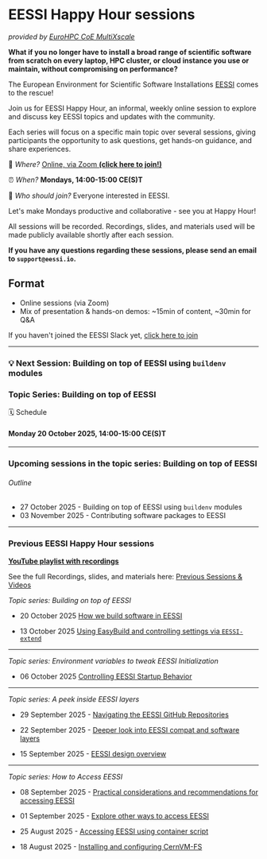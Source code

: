 # EESSI Happy Hour sessions

_provided by [EuroHPC CoE MultiXscale](https://www.multixscale.eu)_

**What if you no longer have to install a broad range of scientific software from scratch on every laptop, HPC cluster, or cloud instance you use or maintain, without compromising on performance?**

The European Environment for Scientific Software Installations [EESSI](https://eessi.io) comes to the rescue!

Join us for EESSI Happy Hour, an informal, weekly online session to explore and discuss key EESSI topics and updates with the community.

Each series will focus on a specific main topic over several sessions, giving participants the opportunity to ask questions, get hands-on guidance, and share experiences.

🧭 *Where?* [Online, via Zoom **(click here to join!)**](https://uib.zoom.us/j/61528767539?pwd=03hjbZwXvXFkhG6BtSvJZrQvzKwTac.1)

⏰ *When?* **Mondays, 14:00-15:00 CE(S)T**

💬 *Who should join?* Everyone interested in EESSI.

Let's make Mondays productive and collaborative - see you at Happy Hour!

All sessions will be recorded. Recordings, slides, and materials used will be made publicly available shortly after each session.

**If you have any questions regarding these sessions, please send an email to `support@eessi.io`.**

## Format

- Online sessions (via Zoom)
- Mix of presentation & hands-on demos: ~15min of content, ~30min for Q&A

If you haven't joined the EESSI Slack yet, [click here to join](https://join.slack.com/t/eessi-hpc/shared_invite/zt-1wqy0t8g6-PZJTg3Hjjm5Fm3XEOkzECg)

---

### 💡 **Next Session**: Building on top of EESSI using `buildenv` modules
### Topic Series: Building on top of EESSI
🗓️ Schedule
#### Monday 20 October 2025, 14:00-15:00 CE(S)T

---

### Upcoming sessions in the topic series: Building on top of EESSI
###### Outline
- 27 October 2025 - Building on top of EESSI using `buildenv` modules
- 03 November 2025 - Contributing software packages to EESSI

---

### Previous EESSI Happy Hour sessions

[**YouTube playlist with recordings**](https://www.youtube.com/playlist?list=PL6_PkP_6pUtbzPBB1wZTdsrJgj6EbO-AS)

See the full Recordings, slides, and materials here: [Previous Sessions & Videos](./happy-hours-previous-sessions.md)

*Topic series: Building on top of EESSI*

- 20 October 2025 [How we build software in EESSI](https://www.youtube.com/watch?v=KkD6vtPqqMs)

- 13 October 2025 [Using EasyBuild and controlling settings via `EESSI-extend`](https://www.youtube.com/watch?v=X54J-kbjwDQ)

---

*Topic series: Environment variables to tweak EESSI Initialization*

- 06 October 2025 [Controlling EESSI Startup Behavior](https://www.youtube.com/watch?v=XYpgX0QCczg)

---

*Topic series: A peek inside EESSI layers*

- 29 September 2025 - [Navigating the EESSI GitHub Repositories](https://youtu.be/e2r7yjVr_pM)

- 22 September 2025 - [Deeper look into EESSI compat and software layers](https://youtu.be/_oaFYeYt9H4)

- 15 September 2025 - [EESSI design overview](https://youtu.be/esYU6atzfek)

---

*Topic series: How to Access EESSI*

- 08 September 2025 - [Practical considerations and recommendations for accessing EESSI](https://youtu.be/4HlcXJPOlBE)

- 01 September 2025 - [Explore other ways to access EESSI](https://www.youtube.com/watch?v=_UrXbZI1lE4)

- 25 August 2025 - [Accessing EESSI using container script](https://www.youtube.com/watch?v=MAgWwj27i9U)

- 18 August 2025 - [Installing and configuring CernVM-FS](https://youtu.be/MLeSbMOnbs8)

